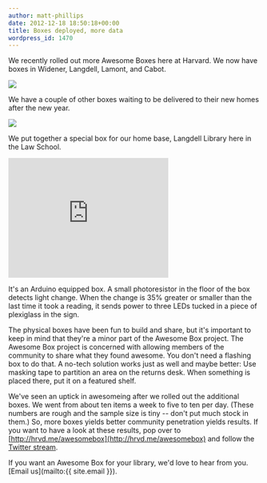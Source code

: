 ```yaml
---
author: matt-phillips
date: 2012-12-18 18:50:18+00:00
title: Boxes deployed, more data
wordpress_id: 1470
---
```


We recently rolled out more Awesome Boxes here at Harvard. We now have boxes in Widener, Langdell, Lamont, and Cabot.

[![](https://lil-blog-media.s3.amazonaws.com/2012/12/ab-locattion-wild-arrows.png)](https://lil-blog-media.s3.amazonaws.com/2012/12/ab-locattion-wild-arrows.png)

We have a couple of other boxes waiting to be delivered to their new homes after the new year.

[![](https://lil-blog-media.s3.amazonaws.com/2012/12/many-ab-lower-thin.jpg)](https://lil-blog-media.s3.amazonaws.com/2012/12/many-ab-lower-thin.jpg)

We put together a special box for our home base, Langdell Library here in the Law School.

<div class="embed-container"><iframe width="320" height="240" src="http://player.vimeo.com/video/55814585" frameborder="0" allowfullscreen></iframe></div>

It's an Arduino equipped box. A small photoresistor in the floor of the box detects light change. When the change is 35% greater or smaller than the last time it took a reading, it sends power to three LEDs tucked in a piece of plexiglass in the sign.

The physical boxes have been fun to build and share, but it's important to keep in mind that they're a minor part of the Awesome Box project. The Awesome Box project is concerned with allowing members of the community to share what they found awesome. You don't need a flashing box to do that. A no-tech solution works just as well and maybe better: Use masking tape to partition an area on the returns desk. When something is placed there, put it on a featured shelf.

We've seen an uptick in awesomeing after we rolled out the additional boxes. We went from about ten items a week to five to ten per day. (These numbers are rough and the sample size is tiny -- don't put much stock in them.) So, more boxes yields better community penetration yields results. If you want to have a look at these results, pop over to [http://hrvd.me/awesomebox](http://hrvd.me/awesomebox) and follow the [Twitter stream](http://twitter.com/hlawesome).

If you want an Awesome Box for your library, we'd love to hear from you. [Email us](mailto:{{ site.email }}).
